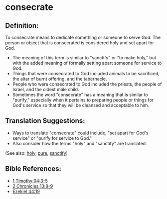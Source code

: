 # consecrate #

## Definition: ##

To consecrate means to dedicate something or someone to serve God. The person or object that is consecrated is considered holy and set apart for God.

* The meaning of this term is similar to "sanctify" or "to make holy," but with the added meaning of formally setting apart someone for service to God.
* Things that were consecrated to God included animals to be sacrificed, the altar of burnt offering, and the tabernacle.
* People who were consecrated to God included the priests, the people of Israel, and the oldest male child.
* Sometimes the word "consecrate" has a meaning that is similar to "purify," especially when it pertains to preparing people or things for God's service so that they will be cleansed and acceptable to him.

## Translation Suggestions: ##

* Ways to translate "consecrate" could include, "set apart for God's service" or "purify for service to God."
* Also consider how the terms "holy" and "sanctify" are translated.

(See also: [holy](../kt/holy.md), [pure](../kt/purify.md), [sanctify](../kt/sanctify.md))

## Bible References: ##

* [1 Timothy 04:3-5](en/tn/1ti/help/04/03)
* [2 Chronicles 13:8-9](en/tn/2ch/help/13/08)
* [Ezekiel 44:19](en/tn/ezk/help/44/19)